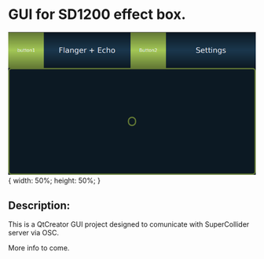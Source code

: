 # GUI for SD1200 effect box.

![SD1200_GUI](img/SD1200_GUI_ScreenShot.png) { width: 50%; height: 50%; }

## Description:
This is a QtCreator GUI project designed to comunicate with SuperCollider server via OSC.



More info to come.
